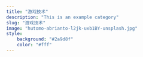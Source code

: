 ```yaml
---
title: "游戏技术"
description: "This is an example category"
slug: "游戏技术"
image: "hutomo-abrianto-l2jk-uxb1BY-unsplash.jpg"
style:
    background: "#2a9d8f"
    color: "#fff"
---
```

